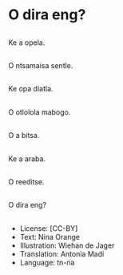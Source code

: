 # O dira eng?

##
Ke a opela.

##
O ntsamaisa sentle.

##
Ke opa diatla.

##
O otlolola mabogo.

##
O a bitsa.

##
Ke a araba.

##
O reeditse.

##
O dira eng?

##
* License: [CC-BY]
* Text: Nina Orange
* Illustration: Wiehan de Jager
* Translation: Antonia Madi
* Language: tn-na
